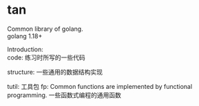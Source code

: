 # tan
Common library of golang.  
golang 1.18+  

Introduction:  
code: 练习时所写的一些代码

structure: 一些通用的数据结构实现

tutil: 工具包
    fp: Common functions are implemented by functional programming.  一些函数式编程的通用函数
